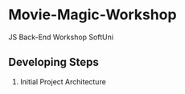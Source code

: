 # Movie-Magic-Workshop
JS Back-End Workshop SoftUni

## Developing Steps 
 1. Initial Project Architecture 